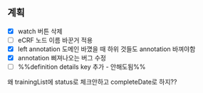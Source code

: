 ## 계획

- [x] watch 버튼 삭제
- [ ] eCRF 노드 이름 바꾼거 적용
- [x] left annotation 도메인 바꼈을 때 하위 것들도 annotation 바껴야함
- [x] annotation 삐져나오는 버그 수정
- [ ] %%definition details key 추가 - 안해도됨%%

왜 trainingList에 status로 체크안하고 completeDate로 하지??

